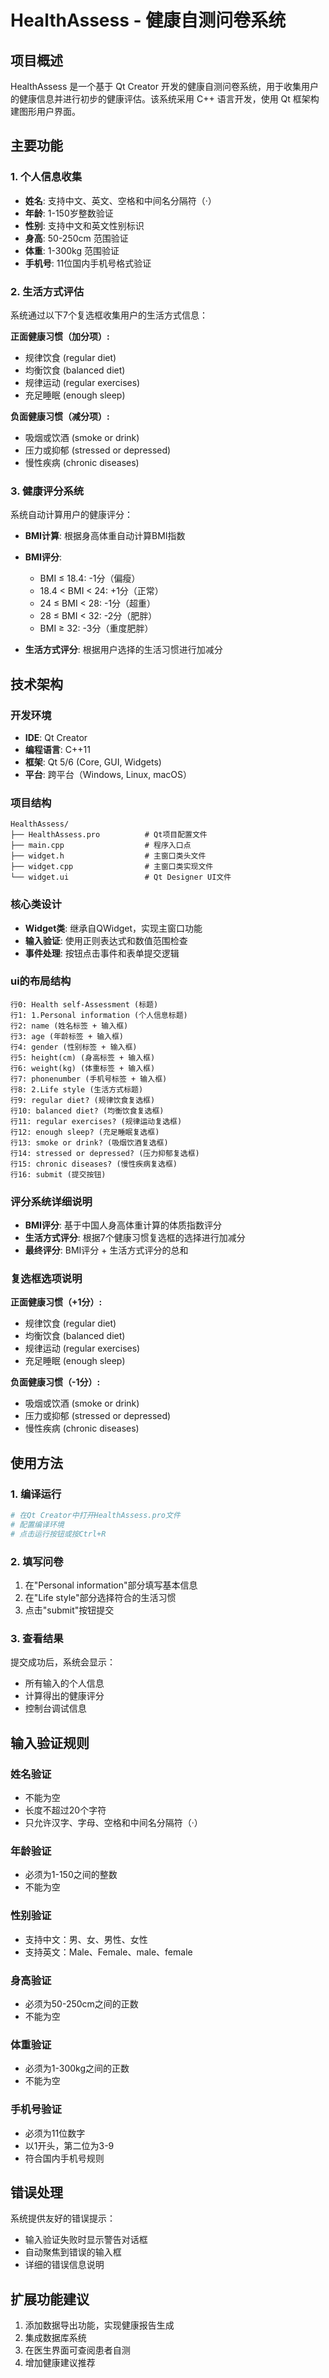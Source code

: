 # HealthAssess - 健康自测问卷系统

## 项目概述

HealthAssess 是一个基于 Qt Creator 开发的健康自测问卷系统，用于收集用户的健康信息并进行初步的健康评估。该系统采用 C++ 语言开发，使用 Qt 框架构建图形用户界面。

## 主要功能

### 1. 个人信息收集
- **姓名**: 支持中文、英文、空格和中间名分隔符（·）
- **年龄**: 1-150岁整数验证
- **性别**: 支持中文和英文性别标识
- **身高**: 50-250cm 范围验证
- **体重**: 1-300kg 范围验证
- **手机号**: 11位国内手机号格式验证

### 2. 生活方式评估
系统通过以下7个复选框收集用户的生活方式信息：

**正面健康习惯（加分项）:**
- 规律饮食 (regular diet)
- 均衡饮食 (balanced diet)  
- 规律运动 (regular exercises)
- 充足睡眠 (enough sleep)

**负面健康习惯（减分项）:**
- 吸烟或饮酒 (smoke or drink)
- 压力或抑郁 (stressed or depressed)
- 慢性疾病 (chronic diseases)

### 3. 健康评分系统
系统自动计算用户的健康评分：

- **BMI计算**: 根据身高体重自动计算BMI指数
- **BMI评分**: 
  - BMI ≤ 18.4: -1分（偏瘦）
  - 18.4 < BMI < 24: +1分（正常）
  - 24 ≤ BMI < 28: -1分（超重）
  - 28 ≤ BMI < 32: -2分（肥胖）
  - BMI ≥ 32: -3分（重度肥胖）

- **生活方式评分**: 根据用户选择的生活习惯进行加减分

## 技术架构

### 开发环境
- **IDE**: Qt Creator
- **编程语言**: C++11
- **框架**: Qt 5/6 (Core, GUI, Widgets)
- **平台**: 跨平台（Windows, Linux, macOS）

### 项目结构
```
HealthAssess/
├── HealthAssess.pro          # Qt项目配置文件
├── main.cpp                  # 程序入口点
├── widget.h                  # 主窗口类头文件
├── widget.cpp                # 主窗口类实现文件
└── widget.ui                 # Qt Designer UI文件
```

### 核心类设计
- **Widget类**: 继承自QWidget，实现主窗口功能
- **输入验证**: 使用正则表达式和数值范围检查
- **事件处理**: 按钮点击事件和表单提交逻辑

### ui的布局结构
```
行0: Health self-Assessment (标题)
行1: 1.Personal information (个人信息标题)
行2: name (姓名标签 + 输入框)
行3: age (年龄标签 + 输入框)
行4: gender (性别标签 + 输入框)
行5: height(cm) (身高标签 + 输入框)
行6: weight(kg) (体重标签 + 输入框)
行7: phonenumber (手机号标签 + 输入框)
行8: 2.Life style (生活方式标题)
行9: regular diet? (规律饮食复选框)
行10: balanced diet? (均衡饮食复选框)
行11: regular exercises? (规律运动复选框)
行12: enough sleep? (充足睡眠复选框)
行13: smoke or drink? (吸烟饮酒复选框)
行14: stressed or depressed? (压力抑郁复选框)
行15: chronic diseases? (慢性疾病复选框)
行16: submit (提交按钮)
```

### 评分系统详细说明
- **BMI评分**: 基于中国人身高体重计算的体质指数评分
- **生活方式评分**: 根据7个健康习惯复选框的选择进行加减分
- **最终评分**: BMI评分 + 生活方式评分的总和

### 复选框选项说明
**正面健康习惯（+1分）:**
- 规律饮食 (regular diet)
- 均衡饮食 (balanced diet)
- 规律运动 (regular exercises)
- 充足睡眠 (enough sleep)

**负面健康习惯（-1分）:**
- 吸烟或饮酒 (smoke or drink)
- 压力或抑郁 (stressed or depressed)
- 慢性疾病 (chronic diseases)


## 使用方法

### 1. 编译运行
```bash
# 在Qt Creator中打开HealthAssess.pro文件
# 配置编译环境
# 点击运行按钮或按Ctrl+R
```

### 2. 填写问卷
1. 在"Personal information"部分填写基本信息
2. 在"Life style"部分选择符合的生活习惯
3. 点击"submit"按钮提交

### 3. 查看结果
提交成功后，系统会显示：
- 所有输入的个人信息
- 计算得出的健康评分
- 控制台调试信息

## 输入验证规则

### 姓名验证
- 不能为空
- 长度不超过20个字符
- 只允许汉字、字母、空格和中间名分隔符（·）

### 年龄验证
- 必须为1-150之间的整数
- 不能为空

### 性别验证
- 支持中文：男、女、男性、女性
- 支持英文：Male、Female、male、female

### 身高验证
- 必须为50-250cm之间的正数
- 不能为空

### 体重验证
- 必须为1-300kg之间的正数
- 不能为空

### 手机号验证
- 必须为11位数字
- 以1开头，第二位为3-9
- 符合国内手机号规则

## 错误处理

系统提供友好的错误提示：
- 输入验证失败时显示警告对话框
- 自动聚焦到错误的输入框
- 详细的错误信息说明

## 扩展功能建议

1. 添加数据导出功能，实现健康报告生成
2. 集成数据库系统
3. 在医生界面可查阅患者自测
4. 增加健康建议推荐




